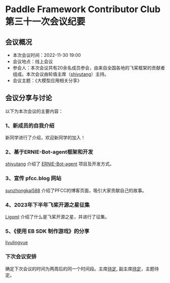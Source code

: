 # Paddle Framework Contributor Club 第三十一次会议纪要

## 会议概况

- 本次会议时间：2022-11-30 19:00
- 会议地点：线上会议
- 参会人：本次会议共有20余名成员参会，由来自全国各地的飞桨框架的贡献者组成。本次会议由轮值主席（[shiyutang](https://github.com/shiyutang)）主持。
- 会议主题：《大模型应用相关分享》


## 会议分享与讨论

以下为本次会议的主要内容：

### 1、新成员的自我介绍

新同学进行了介绍，欢迎新同学的加入！

### 2、基于ERNIE-Bot-agent框架和开发

[shiyutang](https://github.com/shiyutang) 介绍了 [ERNIE-Bot-agent](https://github.com/PaddlePaddle/ERNIE-Bot-SDK) 项目及开发方式。

### 3、宣传 pfcc.blog 网站

[sunzhongkai588](https://github.com/sunzhongkai588) 介绍了PFCC的博客页面，吸引大家贡献自己的故事。


### 4、2023年下半年飞桨开源之星征集

[Ligoml](https://github.com/Ligoml) 介绍了什么是飞桨开源之星，并进行了征集。

### 5、《使用 EB SDK 制作游戏》的分享

[liyulingyue](https://github.com/Liyulingyue) 

### 下次会议安排

确定下次会议的时间为两周后的同一个时间段。主席[待定](), 副主席[待定]()，主题待定。
